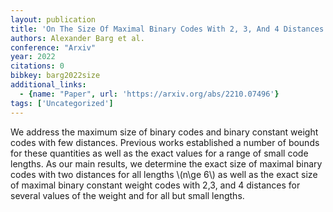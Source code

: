 ```yaml
---
layout: publication
title: 'On The Size Of Maximal Binary Codes With 2, 3, And 4 Distances'
authors: Alexander Barg et al.
conference: "Arxiv"
year: 2022
citations: 0
bibkey: barg2022size
additional_links:
  - {name: "Paper", url: 'https://arxiv.org/abs/2210.07496'}
tags: ['Uncategorized']
---
```

We address the maximum size of binary codes and binary constant weight codes
with few distances. Previous works established a number of bounds for these
quantities as well as the exact values for a range of small code lengths. As
our main results, we determine the exact size of maximal binary codes with two
distances for all lengths \\(n\ge 6\\) as well as the exact size of maximal binary
constant weight codes with 2,3, and 4 distances for several values of the
weight and for all but small lengths.
